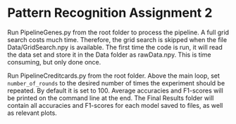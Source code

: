 # Pattern Recognition Assignment 2

Run PipelineGenes.py from the root folder to process the pipeline. A full grid search costs much time. Therefore, the grid search is skipped when the file Data/GridSearch.npy is available. The first time the code is run, it will read the data set and store it in the Data folder as rawData.npy. This is time consuming, but only done once.

Run PipelineCreditcards.py from the root folder. Above the main loop, set `number_of_rounds` to the desired number of times the experiment should be repeated. By default it is set to 100. Average accuracies and F1-scores will be printed on the command line at the end. The Final Results folder will contain all accuracies and F1-scores for each model saved to files, as well as relevant plots.